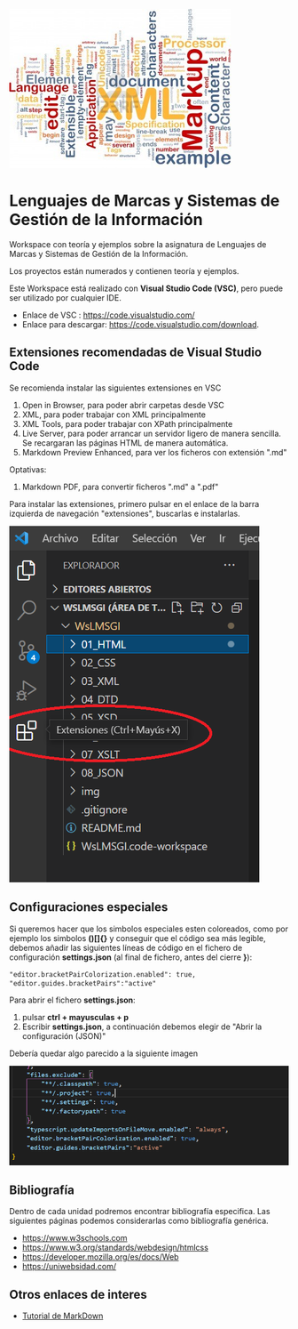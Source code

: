 ![LMSGI](img/lmsgi.jpg "LMSGI")

# Lenguajes de Marcas y Sistemas de Gestión de la Información

Workspace con teoría y ejemplos sobre la asignatura de Lenguajes de Marcas y Sistemas de Gestión de la Información.

Los proyectos están numerados y contienen teoría y ejemplos.

Este Workspace está realizado con <b>Visual Studio Code (VSC)</b>, pero puede ser utilizado por cualquier IDE.

- Enlace de VSC : <https://code.visualstudio.com/>
- Enlace para descargar: <https://code.visualstudio.com/download>.

## Extensiones recomendadas de Visual Studio Code

Se recomienda instalar las siguientes extensiones en VSC

1. Open in Browser, para poder abrir carpetas desde VSC
2. XML, para poder trabajar con XML principalmente
3. XML Tools, para poder trabajar con XPath principalmente
4. Live Server, para poder arrancar un servidor ligero de manera sencilla. Se recargaran las páginas HTML de manera automática.
5. Markdown Preview Enhanced, para ver los ficheros con extensión ".md"

Optativas:

1. Markdown PDF, para convertir ficheros ".md" a ".pdf"

Para instalar las extensiones, primero pulsar en el enlace de la barra izquierda de navegación "extensiones", buscarlas e instalarlas.

![extensiones](img/extensiones.png "extensiones")

## Configuraciones especiales

Si queremos hacer que los simbolos especiales esten coloreados, como por ejemplo los simbolos **()[]{}** y conseguir que el código sea más legible, debemos añadir las siguientes líneas de código en el fichero de configuración **settings.json** (al final de fichero, antes del cierre **}**): 

    "editor.bracketPairColorization.enabled": true,
    "editor.guides.bracketPairs":"active"

Para abrir el fichero **settings.json**:

1. pulsar **ctrl + mayusculas + p**
2. Escribir **settings.json**, a continuación debemos elegir de "Abrir la configuración (JSON)"

Debería quedar algo parecido a la siguiente imagen

![settingsjson](img/settingsjson.png "settingsjson")

## Bibliografía

Dentro de cada unidad podremos encontrar bibliografía especifica. Las siguientes páginas podemos considerarlas como bibliografía genérica.

- <https://www.w3schools.com>
- <https://www.w3.org/standards/webdesign/htmlcss>
- <https://developer.mozilla.org/es/docs/Web>
- <https://uniwebsidad.com/>

## Otros enlaces de interes

- [Tutorial de MarkDown](https://www.markdownguide.org/basic-syntax/)

